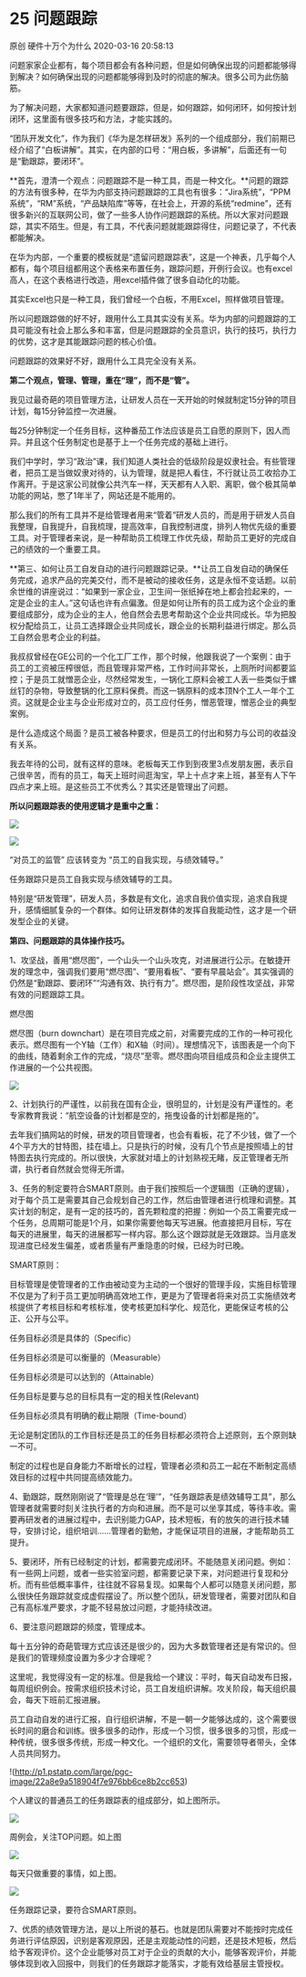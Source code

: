 25 问题跟踪
======================

原创 硬件十万个为什么 2020-03-16 20:58:13

问题家家企业都有，每个项目都会有各种问题，但是如何确保出现的问题都能够得到解决？如何确保出现的问题都能够得到及时的彻底的解决。很多公司为此伤脑筋。

为了解决问题，大家都知道问题要跟踪，但是，如何跟踪，如何闭环，如何按计划闭环，这里面有很多技巧和方法，才能实践的。

“团队开发文化”，作为我们《华为是怎样研发》系列的一个组成部分，我们前期已经介绍了“白板讲解”。其实，在内部的口号：“用白板，多讲解”，后面还有一句是“勤跟踪，要闭环”。

**首先，澄清一个观点：问题跟踪不是一种工具，而是一种文化。**问题的跟踪的方法有很多种，在华为内部支持问题跟踪的工具也有很多：“Jira系统”，“PPM系统”，“RM”系统，“产品缺陷库”等等，在社会上，开源的系统“redmine”，还有很多新兴的互联网公司，做了一些多人协作问题跟踪的系统。所以大家对问题跟踪，其实不陌生。但是，有工具，不代表问题就能跟踪得住，问题记录了，不代表都能解决。

在华为内部，一个重要的模板就是“遗留问题跟踪表”，这是一个神表，几乎每个人都有，每个项目组都用这个表格来布置任务，跟踪问题，开例行会议。也有excel高人，在这个表格进行改造，用excel插件做了很多自动化的功能。

其实Excel也只是一种工具，我们曾经一个白板，不用Excel，照样做项目管理。

所以问题跟踪做的好不好，跟用什么工具其实没有关系。华为内部的问题跟踪的工具可能没有社会上那么多和丰富，但是问题跟踪的全员意识，执行的技巧，执行力的优势，这才是其能跟踪问题的核心价值。

问题跟踪的效果好不好，跟用什么工具完全没有关系。

**第二个观点，管理、管理，重在“理”，而不是“管”。**

我见过最奇葩的项目管理方法，让研发人员在一天开始的时候就制定15分钟的项目计划，每15分钟监控一次进展。

每25分钟制定一个任务目标，这种番茄工作法应该是员工自愿的原则下，因人而异。并且这个任务制定也是基于上一个任务完成的基础上进行。

我们中学时，学习“政治”课，我们知道人类社会的低级阶段是奴隶社会。有些管理者，把员工是当做奴隶对待的，认为管理，就是把人看住，不行就让员工收拾办工作离开。于是这家公司就像公共汽车一样，天天都有人入职、离职，做个极其简单功能的网站，憋了1年半了，网站还是不能用的。

那么我们的所有工具并不是给管理者用来“管着”研发人员的，而是用于研发人员自我整理，自我提升，自我梳理，提高效率，自我控制进度，排列人物优先级的重要工具。对于管理者来说，是一种帮助员工梳理工作优先级，帮助员工更好的完成自己的绩效的一个重要工具。

**第三、如何让员工自发自动的进行问题跟踪记录。**让员工自发自动的确保任务完成，追求产品的完美交付，而不是被动的接收任务，这是永恒不变话题。以前余世维的讲座说过：“如果到一家企业，卫生间一张纸掉在地上都会捡起来的，一定是企业的主人。”这句话也许有点偏激。但是如何让所有的员工成为这个企业的重要组成部分，成为企业的主人，他自然会去思考帮助这个企业共同成长。华为把股权分配给员工，让员工选择跟企业共同成长，跟企业的长期利益进行绑定。那么员工自然会思考企业的利益。

我叔叔曾经在GE公司的一个化工厂工作，那个时候，他跟我说了一个案例：由于员工的工资被压榨很低，而且管理非常严格，工作时间非常长，上厕所时间都要监控；于是员工就憎恶企业，尽然经常发生，一锅化工原料会被工人丢一些类似于螺丝钉的杂物，导致整锅的化工原料保费。而这一锅原料的成本顶N个工人一年个工资。这就是企业主与企业形成对立的，员工应付任务，憎恶管理，憎恶企业的典型案例。

是什么造成这个局面？是员工被各种要求，但是员工的付出和努力与公司的收益没有关系。

我去年待的公司，就有这样的意味。老板每天工作到到夜里3点发朋友圈，表示自己很辛苦，而有的员工，每天上班时间逛淘宝，早上十点才来上班，甚至有人下午四点才来上班。是这些员工不优秀么？其实还是管理出了问题。

**所以问题跟踪表的使用逻辑才是重中之重：**

![](http://p3.pstatp.com/large/pgc-image/f4beb3cb7b8540a6b21acdf6229d23fd)

![](http://p9.pstatp.com/large/pgc-image/f3a37efbc19e40d5bb57d3e7b849f3e4)

“对员工的监管” 应该转变为 “员工的自我实现，与绩效辅导。”

任务跟踪只是员工自我实现与绩效辅导的工具。

特别是“研发管理”，研发人员，多数是有文化，追求自我价值实现，追求自我提升，感情细腻复杂的一个群体。如何让研发群体的发挥自我能动性，这才是一个研发型企业的关键。

**第四、问题跟踪的具体操作技巧。**

1、攻坚战，善用“燃尽图”，一个山头一个山头攻克，对进展进行公示。在敏捷开发的理念中，强调我们要用“燃尽图”、“要用看板”、“要有早晨站会”。其实强调的仍然是“勤跟踪、要闭环”“沟通有效、执行有力”。燃尽图，是阶段性攻坚战，非常有效的问题跟踪工具。

燃尽图

燃尽图（burn downchart）是在项目完成之前，对需要完成的工作的一种可视化表示。燃尽图有一个Y轴（工作）和X轴（时间）。理想情况下，该图表是一个向下的曲线，随着剩余工作的完成，“烧尽”至零。燃尽图向项目组成员和企业主提供工作进展的一个公共视图。

![](http://p9.pstatp.com/large/pgc-image/d0a05314a4be4944924aaef1ea783f4d)

2、计划执行的严谨性，以前我在国有企业，很明显的，计划是没有严谨性的。老专家教育我说：“航空设备的计划都是空的，拖曳设备的计划都是拖的”。

去年我们搞网站的时候，研发的项目管理者，也会有看板，花了不少钱，做了一个4个平方大的甘特图，挂在墙上。只是执行的时候，没有几个节点是按照墙上的甘特图去执行完成的。所以很快，大家就对墙上的计划熟视无睹，反正管理者无所谓，执行者自然就会觉得无所谓。

3、任务的制定要符合SMART原则。由于我们按照后一个逻辑图（正确的逻辑），对于每个员工是需要其自己会规划自己的工作，然后由管理者进行梳理和调整。其实计划的制定，是有一定的技巧的，首先颗粒度的把握：例如一个员工需要完成一个任务，总周期可能是1个月，如果你需要他每天写进展。他直接把月目标，写在每天的进展里，每天的进展都写一样内容。那么这个跟踪就是无效跟踪。当月底发现进度已经发生偏差，或者质量有严重隐患的时候，已经为时已晚。

SMART原则：

目标管理是使管理者的工作由被动变为主动的一个很好的管理手段，实施目标管理不仅是为了利于员工更加明确高效地工作，更是为了管理者将来对员工实施绩效考核提供了考核目标和考核标准，使考核更加科学化、规范化，更能保证考核的公正、公开与公平。

任务目标必须是具体的（Specific）

任务目标必须是可以衡量的（Measurable）

任务目标必须是可以达到的（Attainable）

任务目标是要与总的目标具有一定的相关性(Relevant)

任务目标必须具有明确的截止期限（Time-bound）

无论是制定团队的工作目标还是员工的任务目标都必须符合上述原则，五个原则缺一不可。

制定的过程也是自身能力不断增长的过程，管理者必须和员工一起在不断制定高绩效目标的过程中共同提高绩效能力。

4、勤跟踪，既然刚刚说了“管理是总在‘理’”，“任务跟踪表是绩效辅导工具”，那么管理者就需要时刻关注执行者的方向和进展。而不是可以坐享其成，等待丰收。需要再研发者的进展过程中，去识别能力GAP，技术短板，有的放矢的进行技术辅导，安排讨论，组织培训……管理者的勤勉，才能保证项目的进展，才能帮助员工提升。

5、要闭环，所有已经制定的计划，都需要完成闭环。不能随意关闭问题。例如：有一些网上问题，或者一些实验室问题，都需要记录下来，对问题进行复现和分析。而有些低概率事件，往往就不容易复现。如果每个人都可以随意关闭问题，那么很快任务跟踪就变成虚假摆设了。所以整个团队，研发管理者，需要对团队和自己有高标准严要求，才能不轻易放过问题，才能持续改进。

6、要注意问题跟踪的频度，管理成本。

每十五分钟的奇葩管理方式应该还是很少的，因为大多数管理者还是有常识的。但是我们的管理频度设置为多少才合理呢？

这里呢，我觉得没有一定的标准。但是我给一个建议：平时，每天自动发布日报，每周组织例会。按需求组织技术讨论，员工自发组织讲解。攻关阶段，每天组织晨会，每天下班前汇报进展。

员工自动自发的进行汇报，自行组织讲解，不是一朝一夕能够达成的，这个需要很长时间的磨合和训练。很多很多的动作，形成一个习惯，很多很多的习惯，形成一种传统，很多很多传统，形成一种文化。一个组织的文化，需要领导者带头，全体人员共同努力。

!(http://p1.pstatp.com/large/pgc-image/22a8e9a518904f7e976bb6ce8b2cc653)

个人建议的普通员工的任务跟踪表的组成部分，如上图所示。

![](http://p3.pstatp.com/large/pgc-image/969866b0946b4619866eb54cdd1898fb)

周例会，关注TOP问题。如上图

![](http://p1.pstatp.com/large/pgc-image/06d5b7c9b79245ea943c33105fa2b322)

每天只做重要的事情，如上图。

![](http://p3.pstatp.com/large/pgc-image/86ac001720034ff499e0f80a9dfdd9e2)

任务跟踪记录，要符合SMART原则。

7、优质的绩效管理方法，是以上所说的基石。也就是团队需要对不能按时完成任务进行评估原因，识别是客观原因，还是主观能动性的问题，还是技术短板，然后给予客观评价。这个企业能够对员工对于企业的贡献的大小，能够客观评价，并能够体现到收入回报中，则我们的任务跟踪才能落实，才能有效给基层主管授权。